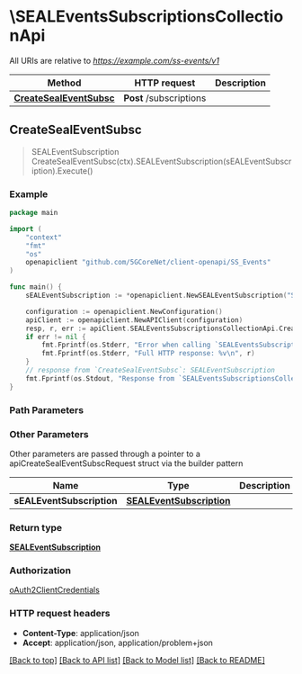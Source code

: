 # \SEALEventsSubscriptionsCollectionApi

All URIs are relative to *https://example.com/ss-events/v1*

Method | HTTP request | Description
------------- | ------------- | -------------
[**CreateSealEventSubsc**](SEALEventsSubscriptionsCollectionApi.md#CreateSealEventSubsc) | **Post** /subscriptions | 



## CreateSealEventSubsc

> SEALEventSubscription CreateSealEventSubsc(ctx).SEALEventSubscription(sEALEventSubscription).Execute()





### Example

```go
package main

import (
    "context"
    "fmt"
    "os"
    openapiclient "github.com/5GCoreNet/client-openapi/SS_Events"
)

func main() {
    sEALEventSubscription := *openapiclient.NewSEALEventSubscription("SubscriberId_example", []openapiclient.EventSubscription{*openapiclient.NewEventSubscription(*openapiclient.NewSEALEvent())}, *openapiclient.NewReportingInformation(), "NotificationDestination_example") // SEALEventSubscription | 

    configuration := openapiclient.NewConfiguration()
    apiClient := openapiclient.NewAPIClient(configuration)
    resp, r, err := apiClient.SEALEventsSubscriptionsCollectionApi.CreateSealEventSubsc(context.Background()).SEALEventSubscription(sEALEventSubscription).Execute()
    if err != nil {
        fmt.Fprintf(os.Stderr, "Error when calling `SEALEventsSubscriptionsCollectionApi.CreateSealEventSubsc``: %v\n", err)
        fmt.Fprintf(os.Stderr, "Full HTTP response: %v\n", r)
    }
    // response from `CreateSealEventSubsc`: SEALEventSubscription
    fmt.Fprintf(os.Stdout, "Response from `SEALEventsSubscriptionsCollectionApi.CreateSealEventSubsc`: %v\n", resp)
}
```

### Path Parameters



### Other Parameters

Other parameters are passed through a pointer to a apiCreateSealEventSubscRequest struct via the builder pattern


Name | Type | Description  | Notes
------------- | ------------- | ------------- | -------------
 **sEALEventSubscription** | [**SEALEventSubscription**](SEALEventSubscription.md) |  | 

### Return type

[**SEALEventSubscription**](SEALEventSubscription.md)

### Authorization

[oAuth2ClientCredentials](../README.md#oAuth2ClientCredentials)

### HTTP request headers

- **Content-Type**: application/json
- **Accept**: application/json, application/problem+json

[[Back to top]](#) [[Back to API list]](../README.md#documentation-for-api-endpoints)
[[Back to Model list]](../README.md#documentation-for-models)
[[Back to README]](../README.md)

